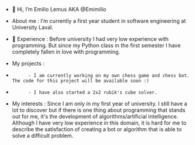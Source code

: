 - 👋 Hi, I’m Emilio Lemus AKA @Emimilio

- About me : I’m currently a first year student in software engineering at University Laval.

- 🌱 Experience : Before university I had very low experience with programming. But since my Python class in the first semester I have completely fallen in love with programming.

- My projects : 
-           - I am currently working on my own chess game and chess bot. The code for this project will be available soon :)
-           - I have also started a 2x2 rubik's cube solver.

- My interests : Since I am only in my first year of university. I still have a lot to discover but if there is one thing about programming that stands out for me, it's the development of algorithms/artificial intelligence. Although I have very low experience in this domain, it is hard for me to describe the satisfaction of creating a bot or algorithm that is able to solve a difficult problem.

<!---
Emimilio/Emimilio is a ✨ special ✨ repository because its `README.md` (this file) appears on your GitHub profile.
You can click the Preview link to take a look at your changes.
--->
